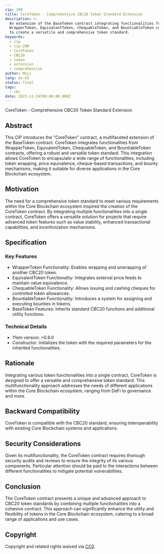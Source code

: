 ```yaml
---
cip: 200
title: CoreToken - Comprehensive CBC20 Token Standard Extension
description: >-
  An extension of the BaseToken contract integrating functionalities from
  WrapperToken, EquivalentToken, ChequableToken, and BountiableToken contracts
  to create a versatile and comprehensive token standard.
keywords:
  - cip
  - cip-200
  - CoreToken
  - CBC20
  - token
  - extension
  - comprehensive
author: Moji
lang: en-US
status: final
tags:
  - cbc
date: 2023-11-24T00:00:00.000Z
---
```


CoreToken - Comprehensive CBC20 Token Standard Extension

<!--truncate-->

## Abstract

This CIP introduces the "CoreToken" contract, a multifaceted extension of the BaseToken contract. CoreToken integrates functionalities from WrapperToken, EquivalentToken, ChequableToken, and BountiableToken contracts, offering a robust and versatile token standard. This integration allows CoreToken to encapsulate a wide range of functionalities, including token wrapping, price equivalence, cheque-based transactions, and bounty mechanisms, making it suitable for diverse applications in the Core Blockchain ecosystem.

## Motivation

The need for a comprehensive token standard to meet various requirements within the Core Blockchain ecosystem inspired the creation of the CoreToken contract. By integrating multiple functionalities into a single contract, CoreToken offers a versatile solution for projects that require advanced token features such as value stability, enhanced transactional capabilities, and incentivization mechanisms.

## Specification

### Key Features

- WrapperToken Functionality: Enables wrapping and unwrapping of another CBC20 token.
- EquivalentToken Functionality: Integrates external price feeds to maintain value equivalence.
- ChequableToken Functionality: Allows issuing and cashing cheques for controlled token allowances.
- BountiableToken Functionality: Introduces a system for assigning and executing bounties in tokens.
- BaseToken Features: Inherits standard CBC20 functions and additional utility functions.

### Technical Details

- Ylem version: >0.8.0
- Constructor: Initializes the token with the required parameters for the inherited functionalities.

## Rationale

Integrating various token functionalities into a single contract, CoreToken is designed to offer a versatile and comprehensive token standard. This multifunctionality approach addresses the needs of different applications within the Core Blockchain ecosystem, ranging from DeFi to governance and more.

## Backward Compatibility

CoreToken is compatible with the CBC20 standard, ensuring interoperability with existing Core Blockchain systems and applications.

## Security Considerations

Given its multifunctionality, the CoreToken contract requires thorough security audits and reviews to ensure the integrity of its various components. Particular attention should be paid to the interactions between different functionalities to mitigate potential vulnerabilities.

## Conclusion

The CoreToken contract presents a unique and advanced approach to CBC20 token standards by combining multiple functionalities into a cohesive contract. This approach can significantly enhance the utility and flexibility of tokens in the Core Blockchain ecosystem, catering to a broad range of applications and use cases.

## Copyright

Copyright and related rights waived via [CC0](https://creativecommons.org/publicdomain/zero/1.0/).
